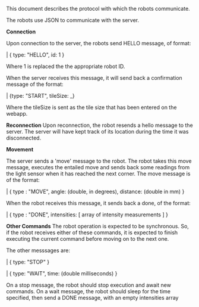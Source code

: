 This document describes the protocol with which the robots communicate.

The robots use JSON to communicate with the server.

__Connection__

Upon connection to the server, the robots send HELLO message, of format:

| { type: "HELLO", id: 1 }

Where 1 is replaced the the appropriate robot ID.

When the server receives this message, it will send back a confirmation message
of the format:

| {type: "START", tileSize: _}

Where the tileSize is sent as the tile size that has been entered on the webapp.

__Reconnection__
Upon reconnection, the robot resends a hello message to the server.
The server will have kept track of its location during the time it was
disconnected. 


__Movement__

The server sends a 'move' message to the robot. The robot takes
this move message, executes the entailed move and sends
back some readings from the light sensor when it has reached
the next corner. The move message is of the format:

| { type : "MOVE", angle: (double, in degrees), distance: (double in mm) }

When the robot receives this message, it sends back a done, of the format:

| { type : "DONE", intensities: [ array of intensity measurements  ] }


__Other Commands__
The robot operation is expected to be synchronous. So, if the robot
receives either of these commands, it is expected to finish executing
the  current command before moving on to the next one.

The other messsages are: 

| { type: "STOP" }

| { type: "WAIT", time: (double milliseconds) }

On a stop message, the robot should stop execution and await new commands.
On a wait message, the robot should sleep for the time specified, then send
a DONE message, with an empty intensities array
